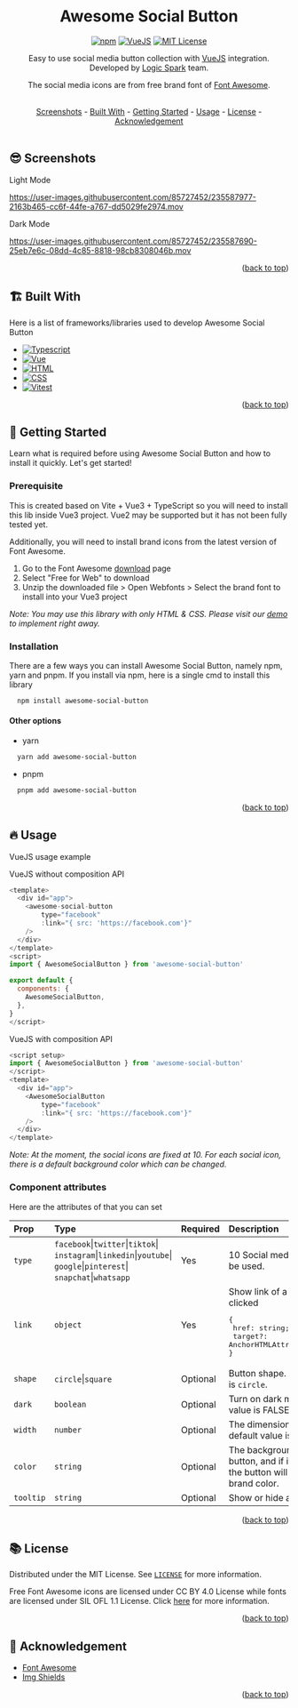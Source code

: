 <a id="readme-top"></a>

<div align="center">
  <h1>Awesome Social Button</h1>
  
  [![npm](https://img.shields.io/npm/v/awesome-social-button)][package-url]
  [![VueJS](https://img.shields.io/badge/VueJS-3.0.x-%2341B883)][vue-url]
  [![MIT License](https://img.shields.io/badge/License-MIT-green.svg)](https://github.com/logicspark/awesome-social-button/blob/main/LICENSE)
  
  
</div>

<p align=center> Easy to use social media button collection with <a href="https://vuejs.org/">VueJS<a/> integration. Developed by <a href="https://logicspark.com">Logic Spark</a> team. </p>

<p align=center> The social media icons are from free brand font of <a href="https://fontawesome.com/">Font Awesome<a/>. </p>
<br>

<div align="center">
  <a href="#sunglasses-screenshots">Screenshots</a> - 
  <a href="#building_construction-built-with">Built With</a> - 
  <a href="#rocket-getting-started">Getting Started</a> - 
  <a href="#fire-usage">Usage</a> -
  <a href="#books-license">License</a> -
  <a href="#pray-acknowledgement">Acknowledgement</a>
</div>

<br>

## :sunglasses: Screenshots

Light Mode

https://user-images.githubusercontent.com/85727452/235587977-2163b465-cc6f-44fe-a767-dd5029fe2974.mov

Dark Mode

https://user-images.githubusercontent.com/85727452/235587690-25eb7e6c-08dd-4c85-8818-98cb8308046b.mov

<p align="right">(<a href="#readme-top">back to top</a>)

## :building_construction: Built With

Here is a list of frameworks/libraries used to develop Awesome Social Button

- [![Typescript][typescript]][typescript-url]
- [![Vue][vue]][vue-url]
- [![HTML][html]][html-url]
- [![CSS][css]][css-url]
- [![Vitest][vitest]][vitest-url]

<p align="right">(<a href="#readme-top">back to top</a>)

## :rocket: Getting Started

Learn what is required before using Awesome Social Button and how to install it quickly. Let's get started!

### Prerequisite

This is created based on Vite + Vue3 + TypeScript so you will need to install this lib inside Vue3 project. Vue2 may be supported but it has not been fully tested yet.

Additionally, you will need to install brand icons from the latest version of Font Awesome.

1. Go to the Font Awesome [download](https://fontawesome.com/download) page
2. Select "Free for Web" to download
3. Unzip the downloaded file > Open Webfonts > Select the brand font to install into your Vue3 project

_Note: You may use this library with only HTML & CSS. Please visit our [demo](https://asb.logicspark.com) to implement right away._

### Installation

There are a few ways you can install Awesome Social Button, namely npm, yarn and pnpm. If you install via npm, here is a single cmd to install this library

```sh
  npm install awesome-social-button
```

#### Other options

- yarn

```sh
  yarn add awesome-social-button
```

- pnpm

```sh
  pnpm add awesome-social-button
```

<p align="right">(<a href="#readme-top">back to top</a>)

## :fire: Usage

VueJS usage example

VueJS without composition API

```javascript
<template>
  <div id="app">
    <awesome-social-button
        type="facebook"
        :link="{ src: 'https://facebook.com'}"
    />
  </div>
</template>
<script>
import { AwesomeSocialButton } from 'awesome-social-button'

export default {
  components: {
    AwesomeSocialButton,
  },
}
</script>
```

VueJS with composition API

```javascript
<script setup>
import { AwesomeSocialButton } from 'awesome-social-button'
</script>
<template>
  <div id="app">
    <AwesomeSocialButton
        type="facebook"
        :link="{ src: 'https://facebook.com'}"
    />
  </div>
</template>

```

_Note: At the moment, the social icons are fixed at 10. For each social icon, there is a default background color which can be changed._

### Component attributes

Here are the attributes of that you can set

| Prop      | Type                                                                                                                                      | Required | Description                                                                                                                   |
| :-------- | :---------------------------------------------------------------------------------------------------------------------------------------- | :------- | :---------------------------------------------------------------------------------------------------------------------------- |
| `type`    | `facebook`\|`twitter`\|`tiktok`\|<br>`instagram`\|`linkedin`\|`youtube`\|<br>`google`\|`pinterest`\|<br>`snapchat`\|`whatsapp` | Yes      | 10 Social media icons that can be used.                                                                                       |
| `link`    | `object`                                                                                                                                  | Yes      | Show link of a button when it is clicked<br><pre>{<br> href: string; <br> target?: AnchorHTMLAttributes["target"] <br>}</pre> |
| `shape`   | `circle`\|`square`                                                                                                                        | Optional | Button shape. The default value is `circle`.                                                                                   |
| `dark`    | `boolean`                                                                                                                                 | Optional | Turn on dark mode. The default value is FALSE.                                                                                |
| `width`   | `number`                                                                                                                                  | Optional | The dimension of a button. The default value is 40.                                                                           |
| `color`   | `string`                                                                                                                                  | Optional | The background color of a button, and if it's not specified, the button will use the default brand color.                     |
| `tooltip` | `string`                                                                                                                                  | Optional | Show or hide a tooltip message                                                                                                |

<p align="right">(<a href="#readme-top">back to top</a>)
  
  
[TypeScript]: https://img.shields.io/badge/typescript-007ACC?style=for-the-badge&logo=typescript&logoColor=white
[typescript-url]: https://www.typescriptlang.org/
[Html]: https://img.shields.io/badge/HTML-239120?style=for-the-badge&logo=html5&logoColor=white
[html-url]: https://www.w3schools.com/html/
[Css]: https://img.shields.io/badge/CSS-239120?&style=for-the-badge&logo=css3&logoColor=white
[css-url]: https://www.w3schools.com/css/
[Vue]: https://img.shields.io/badge/vue.js-42B883?style=for-the-badge&logo=vuedotjs&logoColor=white
[Vue-url]: https://vuejs.org/
[Vitest]: https://img.shields.io/badge/vitest-edd532?style=for-the-badge&logo=vitest&logoColor=black
[vitest-url]: https://vitest.dev/
[package-url]: https://www.npmjs.com/package/awesome-social-button

## :books: License

Distributed under the MIT License. See [`LICENSE`](https://github.com/logicspark/awesome-social-button/blob/main/LICENSE) for more information.

Free Font Awesome icons are licensed under CC BY 4.0 License while fonts are licensed under SIL OFL 1.1 License. Click [here](https://fontawesome.com/license/free) for more information.

<p align="right">(<a href="#readme-top">back to top</a>)

## :pray: Acknowledgement

- [Font Awesome](https://fontawesome.com/)
- [Img Shields](https://shields.io)

<p align="right">(<a href="#readme-top">back to top</a>)
